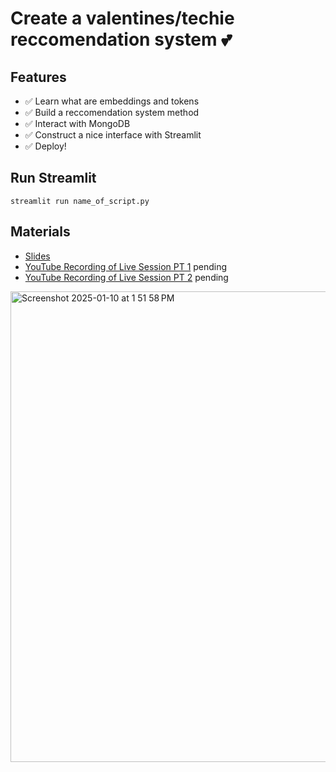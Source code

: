 # Create a valentines/techie reccomendation system 💕


## Features
- ✅ Learn what are embeddings and tokens
- ✅ Build a reccomendation system method
- ✅ Interact with MongoDB
- ✅ Construct a nice interface with Streamlit
- ✅ Deploy!

## Run Streamlit
`streamlit run name_of_script.py`

## Materials
- [Slides](https://docs.google.com/presentation/d/1CrdWxPd196njM_zDboSjtyT4x2CFPHVMhWFSxGS46aI/edit?usp=sharing)
- [YouTube Recording of Live Session PT 1](pending) pending
- [YouTube Recording of Live Session PT 2](pending) pending

<img width="753" alt="Screenshot 2025-01-10 at 1 51 58 PM" src="" />
